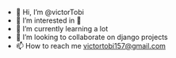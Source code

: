 - 👋 Hi, I’m @victorTobi
- 👀 I’m interested in 👀
- 🌱 I’m currently learning a lot
- 💞️ I’m looking to collaborate on django projects
- 📫 How to reach me victortobi157@gmail.com

<!---
victorTobi/victorTobi is a ✨ special ✨ repository because its `README.md` (this file) appears on your GitHub profile.
You can click the Preview link to take a look at your changes.
--->
